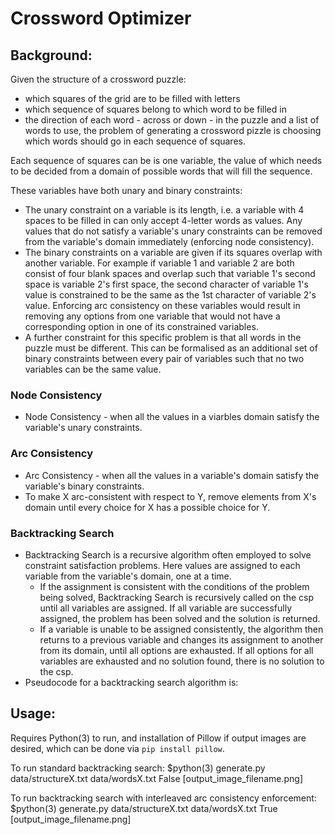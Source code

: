 # Crossword Optimizer


## Background:

Given the structure of a crossword puzzle:
* which squares of the grid are to be filled with letters
* which sequence of squares belong to which word to be filled in
* the direction of each word - across or down - in the puzzle
and a list of words to use, the problem of generating a crossword pizzle is choosing which words should go in each sequence of squares.

Each sequence of squares can be is one variable, the value of which needs to be decided from a domain of possible words that will fill the sequence.

These variables have both unary and binary constraints:
* The unary constraint on a variable is its length, i.e. a variable with 4 spaces to be filled in can only accept 4-letter words as values. Any values that do not satisfy a variable's unary constraints can be removed from the variable's domain immediately (enforcing node consistency).
* The binary constraints on a variable are given if its squares overlap with another variable. For example if variable 1 and variable 2 are both consist of four blank spaces and overlap such that variable 1's second space is variable 2's first space, the second character of variable 1's value is constrained to be the same as the 1st character of variable 2's value. Enforcing arc consistency on these variables would result in removing any options from one variable that would not have a corresponding option in one of its constrained variables.
* A further constraint for this specific problem is that all words in the puzzle must be different. This can be formalised as an additional set of binary constraints between every pair of variables such that no two variables can be the same value.

### Node Consistency

* Node Consistency - when all the values in a viarbles domain satisfy the variable's unary constraints.

### Arc Consistency

* Arc Consistency - when all the values in a variable's domain satisfy the variable's binary constraints.
* To make X arc-consistent with respect to Y, remove elements from X's domain until every choice for X has a possible choice for Y.


  
### Backtracking Search

* Backtracking Search is a recursive algorithm often employed to solve constraint satisfaction problems. Here values are assigned to each variable from the variable's domain, one at a time.
  * If the assignment is consistent with the conditions of the problem being solved, Backtracking Search is recursively called on the csp until all variables are assigned. If all variable are successfully assigned, the problem has been solved and the solution is returned.
  * If a variable is unable to be assigned consistently, the algorithm then returns to a previous variable and changes its assignment to another from its domain, until all options are exhausted. If all options for all variables are exhausted and no solution found, there is no solution to the csp.
* Pseudocode for a backtracking search algorithm is:

## Usage:

Requires Python(3) to run, and installation of Pillow if output images are desired, which can be done via `pip install pillow`.

To run standard backtracking search:
$python(3) generate.py data/structureX.txt data/wordsX.txt False [output_image_filename.png]

To run backtracking search with interleaved arc consistency enforcement:
$python(3) generate.py data/structureX.txt data/wordsX.txt True [output_image_filename.png]



